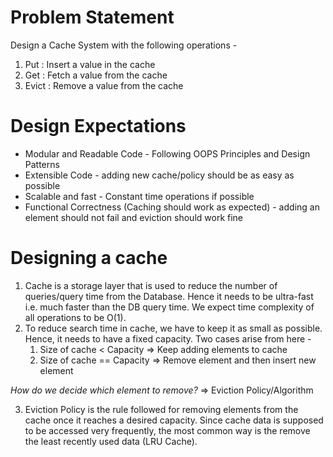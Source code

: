 # Problem Statement

Design a Cache System with the following operations -

1. Put : Insert a value in the cache
2. Get : Fetch a value from the cache
3. Evict : Remove a value from the cache

# Design Expectations

* Modular and Readable Code - Following OOPS Principles and Design Patterns
* Extensible Code - adding new cache/policy should be as easy as possible
* Scalable and fast - Constant time operations if possible
* Functional Correctness (Caching should work as expected) - adding an element should not fail and eviction should work fine


# Designing a cache

1. Cache is a storage layer that is used to reduce the number of queries/query time from the Database. Hence it needs to be ultra-fast i.e. much faster than the DB query time. We expect time complexity of all operations to be O(1).
2. To reduce search time in cache, we have to keep it as small as possible. Hence, it needs to have a fixed capacity. Two cases arise from here -
   1. Size of cache < Capacity => Keep adding elements to cache
   2. Size of cache == Capacity => Remove element and then insert new element

*How do we decide which element to remove?* => Eviction Policy/Algorithm

3. Eviction Policy is the rule followed for removing elements from the cache once it reaches a desired capacity. Since cache data is supposed to be accessed very frequently, the most common way is the remove the least recently used data (LRU Cache).